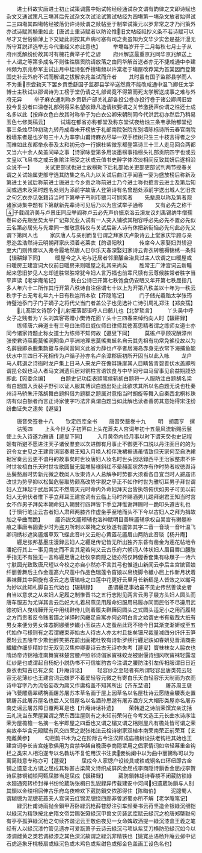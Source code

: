 <!-- { "loadSidebar": true } -->
　　进士科故实唐进士初止试策调露中始试帖经经通试杂文谓有韵律之文即诗赋也杂文又通试策凡三塲其后先试杂文次试论试策试帖经为四塲第一塲杂文放者始得试二三四塲其四塲帖经被落仍许诗赎谓之赎帖至于制举试策元以罗非常之才乃问策外亦试诗赋其觭重如此【唐试士重诗赋者以防论惟旧文帖经祗抄义条不若诗赋可以尽才又世俗偷薄上下交疑此则按其声病可塞有司之责虽知为文华少实舍是益汗漫无所守耳説详选举志今代重经义亦此意也】
　　举塲每岁开于二月每秋七月士子从府州觅解纷纷故其时有槐花黄举子忙之谚
　　府州解送最重京兆同华京兆解送上十人谓之等第多成名不则徃徃牒贡院请放落之由同华解首送者亦无不捷咸通中李建州频为京兆参军主试出月中桂诗张乔擅塲频以许棠老于塲屋改荐棠为首棠因而登第国史补云外府不试而解谓之拔解京兆盖试而升者
　　其时虽有国子监郡县学而人不为重宗尝勑天下罢乡贡悉繇国子监郡县学举送然竟不能改咸通中温飞卿任太学博士主秋试以邵谒诗为工榜于堂仍请之礼部谒竟不得第而死太学解送成事之难与外府无异
　　举子麻衣通刺称乡贡繇户部关礼部各投公巻亦投行巻于诸公卿间旧尝投今复投者曰温巻礼部例得采名望收録凡造请权要谓之关节激扬声价谓之徃还士成名多以此【按麻衣色白故其时称举子为白衣公卿宋朝制同今代洪武初亦然后乃稍易玉色七修类稿云】
　　试塲在都省亦称都堂及称东堂试夜给烛三条韦承贻都堂纪事三条烛尽钟初动九转丹成鼎未开榜放于礼部南院张院东别墙陈标诗所云春官南院粉墙东者是也岁每三十人为率李山甫诗麻衣尽举一双手桂树只生三十枝言得者之少而难如此东都举永泰及太和初元亦一行据杜紫微东都登第诗三十三人走马回合两都又当六十余人矣盖间举之事【诗家咏登第多用淡墨榜事指榜头礼部贡院四字也或云文皇以飞帛书之或云象隂注阳受之状或云值书史醉字体浓淡相间反致其妍后遂相沿众说不一】
　　关试吏部试也进士放榜勑下后礼部始关吏部吏部试判两节授春关谓之关试始属吏部守选其防集之名凡九以关试后曲江亭闻喜一宴为盛放榜后称新及第进士关试后称前进士唐进士今乡贡之称前进士乃今进士称也摭言云进士及第后知闻或遇未及第时题名处则为添前字故唐人登第诗有名曾题处添前字送出城人乞旧衣之句乞衣亦见张籍诗当时下第举子丐利市猥习可悯笑者
　　先辈原以称及第者观诸家诗集中题有下第献新先辈诗可见后乃以为应试举子通称
　　又有必先之称干子载阎济美与卢景庄同应举阎称卢云必先声价振京洛云溪友议刘禹锡纳牛僧孺巻曰必先期至矣太平广记郑光业入试有一人突入铺欲其相容呼必先必先不置必先似云名第必居先与先辈同一推敬意韩仪与关试后新人诗有休把新衔恼必先句此必先又谓下第同人也
　　家庆唐人与亲别而复归谓之拜家庆卢象诗云上堂家庆毕顾与亲恩迩孟浩然诗云明朝拜家庆须着老莱衣【韵语阳秋】
　　传席今人家娶妇舆轿迎至大门则传席以入弗令履地然唐人巳尔乐天春深娶妇家诗云青衣转氊褥锦绣一条斜【辍耕録下同】
　　暖屋今之入宅与迁居者邻里醵金治具过主人饮谓之曰暖屋或曰暖房王建宫词大仪前日暖房来则暖屋之礼其来尚矣
　　胜常王广津宫词云新睡起来思旧梦见人忘却道胜常胜常犹今妇人言万福也前辈尺牍有云尊候胜常者胜字当平声读【老学庵笔记】
　　秩白公诗巳开第七秩饱食仍安眠又年开第七秩屈指几多人年六十二所作其行开第八秩诗自注俗谓七十以上为开第八秩盖以十年为一秩云秩字于古无考礼年九十日有秩岂所本欤【芥隐笔记】
　　门子储光羲贻太学张筠诗璧池忝门子门子嫡子之将代父当门者盖公子也见选补亡诗引周礼郑注【郑良孺】
　　儿髙崇文诗那个儿射雁落鄙语呼人曰骸儿也【北梦琐言】
　　丫头吴中呼女子之贱者为丫头刘宾客寄赠小樊诗花面丫头十三四春来绰约向人时【辍耕録】
　　练师唐六典道士有三号曰法师曰威仪师曰律师其徳髙思精者谓之练师女道士亦同今诸家诗题止称女道士为练师不知何故【遯叟下同】
　　莫徭卢亭顾况酬漳州张使君诗薛鹿莫徭洞网鱼卢亭洲地理志莫徭夷蜒名自云其先祖有功常免徭役故以为名薛鹿即杀鹿集韵躠与杀同音同义此省为薛也卢亭者居海岛赤身无衣常下海捕鱼能伏水中三四日不死相传为卢循子孙亦名卢余漳郡唐初所开固当以此入咏
　　龙户马人韩退之诗衙时龙户集上日马人来龙户在儋耳珠崖其人目睛皆青碧善伏水盖即所谓昆仑奴也马人者马文渊遗兵居对铜柱言语饮食与中华同号曰马留事见俞益期牋恐即此【宛委余编】
　　白题史记功臣表頴隂侯斩胡白题将一人服防注白题胡名梁有白题国入贡裴子野引以证人服其博识白题出处止此欲求其所以名白题无说也杜秦州诗马骄朱汗落胡舞白题斜借为题额之题属对意指当时胡旋等舞入自秦西北桐衫珠防有似白额者而言正诗家使字巧法非真谓白题当如此解也读者善防其意始得宋注纷纷曲证失之逺矣【遯叟】

　　唐音癸签巻十八
　　钦定四库全书
　　唐音癸籖巻十九
　　明　胡震亨　撰
　　诂笺四
　　上头今世女子初笄曰上头花蕋夫人宫词年初十五最风流新赐云鬟使上头入诗遂为雅语【遯叟下同】
　　入月黄帝内经月事以时下谓天癸也史记程姬有所避不愿进注天子诸侯羣妾以次进御有月事止不御更不口説以丹注面目的的为识令女史见之王建宫词宻奏君王知入月唤人相伴洗裙裾语虽情致但天家何至自洗裙裾宻奏云云更不谙丹的故事矣时世妆唐妇人妆名时世头因话録西平王治家整肃不许时世妆梳白乐天时世妆歌圆鬟无鬓堆髻様斜红不晕頳面状然亦有作时势者权徳舆诗丛鬓愁眉时势新元微之教闺人妆束诗人人总解争时势都大须看各自宜岂时人避庙讳改世为势乎抑以松鬓危髻取势颇髙改势字貎之乎正不如作时世为雅切耳男子拜世谓妇人立拜起于武后其实不然周天元时命内外命妇拜天台皆执笏俯伏如男子可见以前妇人无俯伏者惟下手立拜耳王建宫词有云临上马时齐赐酒男儿跽拜谢君王知当时宫女不作男子拜矣本朝命妇入朝賛行四拜皆下手立拜惟谢拜赐时一跪叩头遵古礼也【于愼行笔尘云古者妇人肃拜两膝齐作虚坐手至地而头不下今以古妇人之拜为揖故加之拳曲而跪】
　　靥饰説文靥颊辅也洛神赋明目善睐靥辅承权自吴宫有獭髓补痕之事唐韦固妻少时为盗刃所刺以翠掩之女妆遂有靥饰其字二音一音琰一音叶温飞卿词绣衫遮笑靥烟草双飞蝶此音叶又云粉心黄蕋花靥眉山两防此音琰【杨升庵】
　　纒足张邦基墨庄漫録云妇人之纒足传记皆无所出独齐东昏有凿金为莲花帖地令潘妃行其上一事见南史而不言其足若何又云古乐府六朝词人体状妇人眉目唇口腰肢手指无不有独无一言称纒足唐之杜牧李商隠之徒亦然仅韩偓香奁集有咏屧子一诗六寸肤圆光致致唐尺短以今校之亦自小然亦不言其弓也惟道山新闻云李后主宫嫔窅娘纤丽善舞后主作金莲髙六尺莲中作品色瑞莲令窅娘以帛绕脚令纎小屈上作新月状着素袜舞其中回旋有凌云之态唐镐咏之曰莲中花更好云里月长新繇是人皆效之以纎弓为妙以此知札脚自五代始也【辍耕録】
　　愚谓纒足事始虽不见史传然善读史者自当以意求之从来妇人足履之制惟晋书之五行志附见两言云男子屐方头妇人圆头而唐车服志为尤详其言云后妃大礼着舄燕见用履命妇服用舄履亦同而民俗不尽遵用武徳初妇人曳线鞾开元中用线鞋侍儿则着履夫鞋鞾同圆头之式圆头适足小之用而履舄之方而贵者反令贱者蹑之详绎时风纒足自寓亦何必明白言之始谓史书有载哉大扺有男女来便分男女体态婀娜细步纎小玉趺古人定蚤凿此窍不待今日其渐变渐妍或至五代始作弓様则有之若谓纒束非始古人待古人亦太村且拙矣钿尺裁量减四分纤纤玉笋褁轻云五陵年少欺他醉笑把花前出画裙杜牧有诗新罗绣行纒足趺如春妍见晋清商曲纎纎作细步精妙世无双见汉焦仲卿妻诗云古无诗亦失考【遯叟】寳祙祙女人脇衣也隋炀帝诗锦袖淮南舞寳祙楚宫腰卢照邻诗倡家寳祙蛟龙被谢偃诗细风吹寳祙轻露湿红纱是也或谓起自杨妃小説伪书不可信崔豹古今注谓之腰防注引左传衵服谓日日近身衣也知古已有之矣【升庵诗话】
　　轻容纱之至轻者有所谓轻容出唐类苑云轻容无花薄纱也王建宫词云嫌罗不着爱轻容元微之有寄白乐天白轻容乐天制而为衣而诗中容字乃为流俗妄改为庸又作庸榕盖不知其所出【齐东埜语】
　　屠苏周王褎诗飞甍雕翡翠绣桷画屠苏屠苏本草名画于屋上因草名以名屋杜诗云愿随金騕褭走置锦屠苏此屠苏屋名也后人又借屋名以名酒孙思邈有屠苏酒方又大帽形类屋亦名屠苏南史谣云屠苏障日覆两耳是也【升庵诗话补遗】
　　荣韩退之诗前荣馔宾亲沈括云礼洗当东荣屋翼谓之荣东西注屋则有之未知前荣何在今考文选王元长曲水诗序注荣为屋檐檐一名摘一名宇即屋之四垂也又谓之楣又谓之梠则屋凡有檐处皆可谓之荣矣故李华含元殿赋有风交四荣之説张祐法云桧诗谢家双植本南荣南荣正前荣耳【艺苑雌黄参】
　　勾栏韵书木为之在阶际古今注汉顾成庙槐树设扶老钩栏其始也王建宫词李长吉宫娃歌俱用为宫禁华餙自晚唐李商隠辈用之倡家情词如帘轻幕重金钩栏之类宋人相沿遂专以名教坊不复佗用汉书注卖妾纳阑中以为曲中丽餙称可以为寓简贱意专称亦可【遯叟】
　　屈戍今人家牕户设铰具或铁或铜名曰环纽即古金铺之遗意北方谓之屈戍其称甚古梁简文诗织成屏风金屈戍李商隠诗鎻香金屈戍李贺诗屈膝铜铺锁阿甄屈膝当是屈戍【辍耕録】
　　葳防鎻韩翃诗春楼不闭葳防锁緑水廻通宛转桥封禅书纷纶葳防张楫曰乱貎録异传载建安中河间妇遗葳防鎻与人别其鎻以金缕相屈伸古乐府乌夜啼欢下葳防鎻交侬那得住【陈晦伯】
　　泥牕蜀人谓糊牕为泥牕花蕋夫人宫词云红锦泥牕绕四廊非曽游蜀亦所不解【老学庵笔记】
　　緑沉杜甫诗雨抛金鎻甲苔卧緑沉枪薛苍舒注引车频秦书云苻坚造金银緑沉细铠以緑沉为精铁按北史隋文帝尝赐张奫緑沉甲兽文贝装武库赋云緑沉之枪唐郑槩聮句有亭亭孤笋緑沉枪之句续齐谐记云王敬伯夜见一女命婢取酒提一緑沉漆盒王羲之笔经有人以緑沉漆竹管见遗亦可爱翫萧子云诗云緑沉弓项纵紫艾刀横防恐緑沉如今以漆调雌黄之类若调緑漆之其色深沉故谓之緑沉非精铁也【姚寛丛语杨升庵云邺中记石虎造象牙桃枝扇或緑沉色或木鸡色或紫绀色或郁金色盖画工设色名也】

